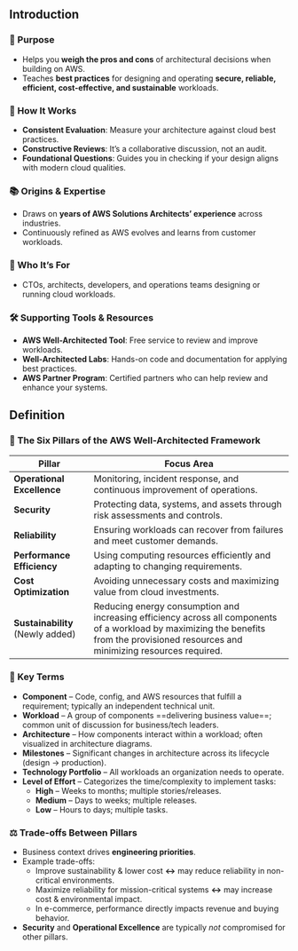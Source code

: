 ## Introduction
### 🌟 Purpose
- Helps you **weigh the pros and cons** of architectural decisions when building on AWS.
- Teaches **best practices** for designing and operating **secure, reliable, efficient, cost-effective, and sustainable** workloads.
### 🧭 How It Works
- **Consistent Evaluation**: Measure your architecture against cloud best practices.
- **Constructive Reviews**: It’s a collaborative discussion, not an audit.
- **Foundational Questions**: Guides you in checking if your design aligns with modern cloud qualities.
### 📚 Origins & Expertise
- Draws on **years of AWS Solutions Architects’ experience** across industries.
- Continuously refined as AWS evolves and learns from customer workloads.
### 👥 Who It’s For
- CTOs, architects, developers, and operations teams designing or running cloud workloads.
### 🛠️ Supporting Tools & Resources
- **AWS Well-Architected Tool**: Free service to review and improve workloads.
- **Well-Architected Labs**: Hands-on code and documentation for applying best practices.
- **AWS Partner Program**: Certified partners who can help review and enhance your systems.

## Definition
### 🧱 The Six Pillars of the AWS Well-Architected Framework

| Pillar                           | Focus Area                                                                                                                                                                             |
| -------------------------------- | -------------------------------------------------------------------------------------------------------------------------------------------------------------------------------------- |
| **Operational Excellence**       | Monitoring, incident response, and continuous improvement of operations.                                                                                                               |
| **Security**                     | Protecting data, systems, and assets through risk assessments and controls.                                                                                                            |
| **Reliability**                  | Ensuring workloads can recover from failures and meet customer demands.                                                                                                                |
| **Performance Efficiency**       | Using computing resources efficiently and adapting to changing requirements.                                                                                                           |
| **Cost Optimization**            | Avoiding unnecessary costs and maximizing value from cloud investments.                                                                                                                |
| **Sustainability** (Newly added) | Reducing energy consumption and increasing efficiency across all components of a workload by maximizing the benefits from the provisioned resources and minimizing resources required. |
### 📖 Key Terms
- **Component** – Code, config, and AWS resources that fulfill a requirement; typically an independent technical unit.
- **Workload** – A group of components ==delivering business value==; common unit of discussion for business/tech leaders.
- **Architecture** – How components interact within a workload; often visualized in architecture diagrams.
- **Milestones** – Significant changes in architecture across its lifecycle (design → production).
- **Technology Portfolio** – All workloads an organization needs to operate.
- **Level of Effort** – Categorizes the time/complexity to implement tasks:
    - **High** – Weeks to months; multiple stories/releases.   
    - **Medium** – Days to weeks; multiple releases.    
    - **Low** – Hours to days; multiple tasks.    
### ⚖️ Trade-offs Between Pillars
- Business context drives **engineering priorities**.
- Example trade-offs:
    - Improve sustainability & lower cost **↔** may reduce reliability in non-critical environments.
    - Maximize reliability for mission-critical systems **↔** may increase cost & environmental impact.
    - In e-commerce, performance directly impacts revenue and buying behavior.
- **Security** and **Operational Excellence** are typically _not_ compromised for other pillars.